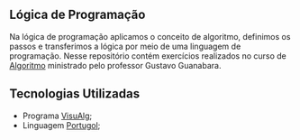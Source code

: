## Lógica de Programação
Na lógica de programação aplicamos o conceito de algoritmo, definimos os passos e transferimos a lógica por meio de uma linguagem de programação.
Nesse repositório contém exercícios realizados no curso de [Algoritmo](https://www.cursoemvideo.com/curso/curso-de-algoritmo/) ministrado pelo professor Gustavo Guanabara.

## Tecnologias Utilizadas

 - Programa [VisuAlg](http://www.inf.ufsc.br/~bosco.sobral/ensino/ine5201/Visualg2_manual.pdf);
 - Linguagem [Portugol](https://pt.wikipedia.org/wiki/Portugol);

